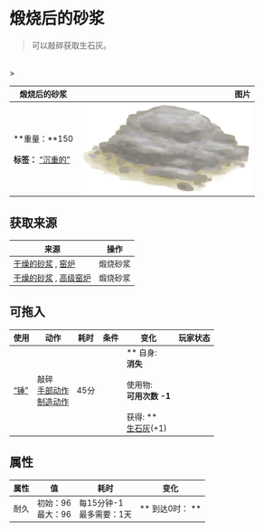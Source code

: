 # 煅烧后的砂浆  
> 可以敲碎获取生石灰。  
<br>  
>   
  
  煅烧后的砂浆  |   图片   
 ----  |  ----:   
 **重量：**150<br><br>**标签：**	[“沉重的”](tag_Heavy.md)  |  <img decoding="async" src="Sprite/MortarBurnt.png" href="a.md" style="max-width:300px;max-height:300px;">   
  
## 获取来源  
来源  |  操作  
----  |  ----  
[干燥的砂浆](MortarDry.md) , [窑炉](Kiln.md)  |  煅烧砂浆  
[干燥的砂浆](MortarDry.md) , [高级窑炉](KilnAdvanced.md)  |  煅烧砂浆  
## 可拖入  
使用  |  动作  |  耗时  |  条件  |  变化  |  玩家状态  
----  |  ----  |  ----  |  ----  |  ----  |  ----  
[“锤”](tag_Hammer.md)  |  敲碎<br>[手部动作](HandAction.md)<br>[制造动作](CraftAction.md)  |  45分  |    |  ** 自身: **<br>消失<br><br>** 使用物: **<br>可用次数  -1<br><br>** 获得: **<br>  [生石灰](Quicklime.md)(+1)<br>  |    
## 属性   
属性  |  值  |  耗时  |  变化  
----  |  ----  |  ----  |  ----  
耐久  |  初始：96<br>最大：96  |  每15分钟-1<br>最多需要：1天  |  ** 到达0时： **<br>  
